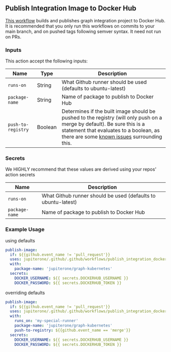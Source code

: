 ## Publish Integration Image to Docker Hub

[This workflow](https://github.com/JupiterOne/.github/blob/main/.github/workflows/publish_integration_docker_image.yaml)
builds and publishes graph integration project to Docker Hub. It is recommended
that you only run this workflows on commits to your main branch, and on pushed
tags following semver syntax. It need not run on PRs.

### Inputs

This action accept the following inputs:

| Name               | Type    | Description                                                                                                                                                                                                                                                                                                                              |
| ------------------ | ------- | ---------------------------------------------------------------------------------------------------------------------------------------------------------------------------------------------------------------------------------------------------------------------------------------------------------------------------------------- |
| `runs-on`          | String  | What Github runner should be used (defaults to ubuntu-latest)                                                                                                                                                                                                                                                                            |
| `package-name`     | String  | Name of package to publish to Docker Hub                                                                                                                                                                                                                                                                                                 |
| `push-to-registry` | Boolean | Determines if the built image should be pushed to the registry (will only push on a merge by default). Be sure this is a statement that evaluates to a boolean, as there are some [known issues](https://medium.com/@sohail.ra5/github-actions-passing-boolean-input-variables-to-reusable-workflow-call-42d39bf7342e) surrounding this. |

### Secrets

We HIGHLY recommend that these values are derived using your repos' action
secrets

| Name           | Description                                                   |
| -------------- | ------------------------------------------------------------- |
| `runs-on`      | What Github runner should be used (defaults to ubuntu-latest) |
| `package-name` | Name of package to publish to Docker Hub                      |

### Example Usage

using defaults

```yaml
publish-image:
  if: ${{github.event_name != 'pull_request'}}
  uses: jupiterone/.github/.github/workflows/publish_integration_docker_image.yaml@v1.0.0
  with:
    package-name: 'jupiterone/graph-kubernetes'
  secrets:
    DOCKER_USERNAME: ${{ secrets.DOCKERHUB_USERNAME }}
    DOCKER_PASSWORD: ${{ secrets.DOCKERHUB_TOKEN }}
```

overriding defaults

```yaml
publish-image:
  if: ${{github.event_name != 'pull_request'}}
  uses: jupiterone/.github/.github/workflows/publish_integration_docker_image.yaml@v1.0.0
  with:
    runs_on: 'my-special-runner'
    package-name: 'jupiterone/graph-kubernetes'
    push-to-registry: ${{github.event_name == 'merge'}}
  secrets:
    DOCKER_USERNAME: ${{ secrets.DOCKERHUB_USERNAME }}
    DOCKER_PASSWORD: ${{ secrets.DOCKERHUB_TOKEN }}
```
